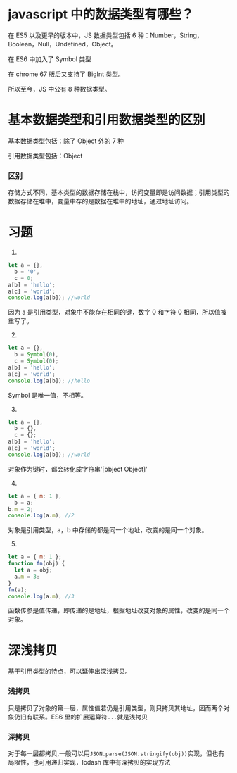 # javascript 中的数据类型有哪些？

在 ES5 以及更早的版本中，JS 数据类型包括 6 种：Number，String，Boolean，Null，Undefined，Object。

在 ES6 中加入了 Symbol 类型

在 chrome 67 版后又支持了 BigInt 类型。

所以至今，JS 中公有 8 种数据类型。

# 基本数据类型和引用数据类型的区别

基本数据类型包括：除了 Object 外的 7 种

引用数据类型包括：Object

### 区别

存储方式不同，基本类型的数据存储在栈中，访问变量即是访问数据；引用类型的数据存储在堆中，变量中存的是数据在堆中的地址，通过地址访问。

# 习题

1.

```js
let a = {},
  b = '0',
  c = 0;
a[b] = 'hello';
a[c] = 'world';
console.log(a[b]); //world
```

因为 a 是引用类型，对象中不能存在相同的键，数字 0 和字符 0 相同，所以值被重写了。

2.

```js
let a = {},
  b = Symbol(0),
  c = Symbol(0);
a[b] = 'hello';
a[c] = 'world';
console.log(a[b]); //hello
```

Symbol 是唯一值，不相等。

3.

```js
let a = {},
  b = {},
  c = {};
a[b] = 'hello';
a[c] = 'world';
console.log(a[b]); //world
```

对象作为键时，都会转化成字符串'[object Object]'

4.

```js
let a = { m: 1 },
  b = a;
b.m = 2;
console.log(a.m); //2
```

对象是引用类型，a，b 中存储的都是同一个地址，改变的是同一个对象。

5.

```js
let a = { m: 1 };
function fn(obj) {
  let a = obj;
  a.m = 3;
}
fn(a);
console.log(a.m); //3
```

函数传参是值传递，即传递的是地址，根据地址改变对象的属性，改变的是同一个对象。

# 深浅拷贝

基于引用类型的特点，可以延伸出深浅拷贝。

### 浅拷贝

只是拷贝了对象的第一层，属性值若仍是引用类型，则只拷贝其地址，因而两个对象仍旧有联系。ES6 里的扩展运算符`...`就是浅拷贝

### 深拷贝

对于每一层都拷贝,一般可以用`JSON.parse(JSON.stringify(obj))`实现，但也有局限性，也可用递归实现，lodash 库中有深拷贝的实现方法
